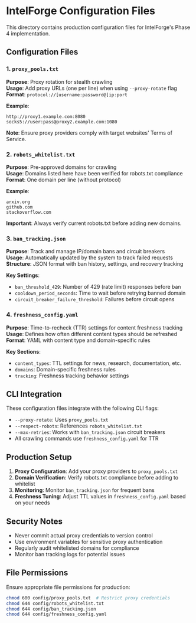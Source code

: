 # IntelForge Configuration Files

This directory contains production configuration files for IntelForge's Phase 4 implementation.

## Configuration Files

### 1. `proxy_pools.txt`
**Purpose**: Proxy rotation for stealth crawling  
**Usage**: Add proxy URLs (one per line) when using `--proxy-rotate` flag  
**Format**: `protocol://[username:password@]ip:port`

**Example**:
```
http://proxy1.example.com:8080
socks5://user:pass@proxy2.example.com:1080
```

**Note**: Ensure proxy providers comply with target websites' Terms of Service.

### 2. `robots_whitelist.txt`
**Purpose**: Pre-approved domains for crawling  
**Usage**: Domains listed here have been verified for robots.txt compliance  
**Format**: One domain per line (without protocol)

**Example**:
```
arxiv.org
github.com
stackoverflow.com
```

**Important**: Always verify current robots.txt before adding new domains.

### 3. `ban_tracking.json`
**Purpose**: Track and manage IP/domain bans and circuit breakers  
**Usage**: Automatically updated by the system to track failed requests  
**Structure**: JSON format with ban history, settings, and recovery tracking

**Key Settings**:
- `ban_threshold_429`: Number of 429 (rate limit) responses before ban
- `cooldown_period_seconds`: Time to wait before retrying banned domain
- `circuit_breaker_failure_threshold`: Failures before circuit opens

### 4. `freshness_config.yaml`
**Purpose**: Time-to-recheck (TTR) settings for content freshness tracking  
**Usage**: Defines how often different content types should be refreshed  
**Format**: YAML with content type and domain-specific rules

**Key Sections**:
- `content_types`: TTL settings for news, research, documentation, etc.
- `domains`: Domain-specific freshness rules
- `tracking`: Freshness tracking behavior settings

## CLI Integration

These configuration files integrate with the following CLI flags:

- `--proxy-rotate`: Uses `proxy_pools.txt`
- `--respect-robots`: References `robots_whitelist.txt`
- `--max-retries`: Works with `ban_tracking.json` circuit breakers
- All crawling commands use `freshness_config.yaml` for TTR

## Production Setup

1. **Proxy Configuration**: Add your proxy providers to `proxy_pools.txt`
2. **Domain Verification**: Verify robots.txt compliance before adding to whitelist
3. **Monitoring**: Monitor `ban_tracking.json` for frequent bans
4. **Freshness Tuning**: Adjust TTL values in `freshness_config.yaml` based on your needs

## Security Notes

- Never commit actual proxy credentials to version control
- Use environment variables for sensitive proxy authentication
- Regularly audit whitelisted domains for compliance
- Monitor ban tracking logs for potential issues

## File Permissions

Ensure appropriate file permissions for production:
```bash
chmod 600 config/proxy_pools.txt  # Restrict proxy credentials
chmod 644 config/robots_whitelist.txt
chmod 644 config/ban_tracking.json
chmod 644 config/freshness_config.yaml
```